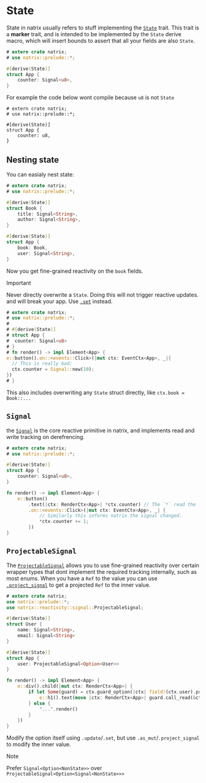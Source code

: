 # State

State in natrix usually refers to stuff implementing the [`State`](reactivity::State) trait.
This trait is a **marker** trait, and is intended to be implemented by the `State` derive macro, which will insert bounds to assert that all your fields are also `State`.

```rust
# extern crate natrix;
# use natrix::prelude::*;

#[derive(State)]
struct App {
    counter: Signal<u8>,
}
```

For example the code below wont compile because `u8` is not `State`
```rust,compile_fail
# extern crate natrix;
# use natrix::prelude::*;

#[derive(State)]
struct App {
    counter: u8,
}
```

## Nesting state
You can easialy nest state:
```rust
# extern crate natrix;
# use natrix::prelude::*;

#[derive(State)]
struct Book {
    title: Signal<String>,
    author: Signal<String>,
}

#[derive(State)]
struct App {
    book: Book,
    user: Signal<String>,
}
```
Now you get fine-grained reactivity on the `book` fields.

> [!IMPORTANT]
> Never directly overwrite a `State`. Doing this will not trigger reactive updates. and will break your app.
> Use [`.set`](prelude::State::set) instead.
> ```rust
> # extern crate natrix;
> # use natrix::prelude::*;
> #
> # #[derive(State)]
> # struct App {
> #  counter: Signal<u8>
> # }
> # fn render() -> impl Element<App> {
> e::button().on::<events::Click>(|mut ctx: EventCtx<App>, _|{
>   // This is really bad:
>   ctx.counter = Signal::new(10);
> })
> # }
> ```
> This also includes overwriting any `State` struct directly, like `ctx.book = Book::...`

## `Signal`
the [`Signal`](prelude::Signal) is the core reactive primitive in natrix, and implements read and write tracking on derefrencing.

```rust
# extern crate natrix;
# use natrix::prelude::*;

#[derive(State)]
struct App {
    counter: Signal<u8>,
}

fn render() -> impl Element<App> {
    e::button()
        .text(|ctx: RenderCtx<App>| *ctx.counter) // The `*` read the `u8` value and tells natrix to track this
        .on::<events::Click>(|mut ctx: EventCtx<App>, _| {
            // Similarly this informs natrix the signal changed.
            *ctx.counter += 1;
        })
}
```

## `ProjectableSignal`
The [`ProjectableSignal`](reactivity::signal::ProjectableSignal) allows you to use fine-grained reactivity over certain wrapper types that dont implement the required tracking internally, such as most enums. When you have a `Ref` to the value you can use [`.project_signal`](access::Ref::project_signal) to get a projected `Ref` to the inner value.

```rust
# extern crate natrix;
use natrix::prelude::*;
use natrix::reactivity::signal::ProjectableSignal;

#[derive(State)]
struct User {
    name: Signal<String>,
    email: Signal<String>
}

#[derive(State)]
struct App {
    user: ProjectableSignal<Option<User>>
}

fn render() -> impl Element<App> {
    e::div().child(|mut ctx: RenderCtx<App>| {
        if let Some(guard) = ctx.guard_option(|ctx| field!(ctx.user).project_signal()) {
            e::h1().text(move |ctx: RenderCtx<App>| guard.call_read(&ctx).name.clone()).render()
        } else {
            "...".render()
        }
    })
}
```

Modify the option itself using `.update`/`.set`, but use `.as_mut`/`.project_signal` to modify the inner value.

> [!NOTE]
> Prefer `Signal<Option<NonState>>` over `ProjectableSignal<Option<Signal<NonState>>>`
